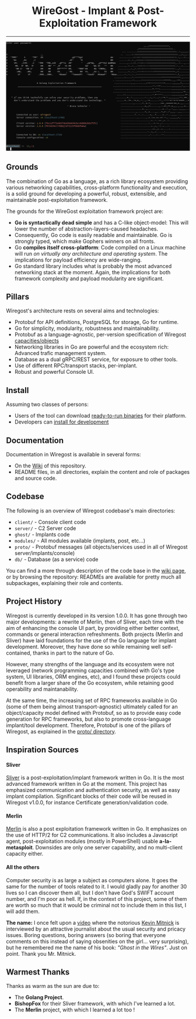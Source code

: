 
#                           <center>WireGost - Implant & Post-Exploitation Framework</center> 
______

![Demo](./.github/images/welcome-ghost-1.0.0.png)

## Grounds 

The combination of Go as a language, as a rich library ecosystem providing various networking capabilities, cross-platform functionality 
and execution, is a solid ground for developing a powerful, robust, extensible, and maintainable post-exploitation framework.

The grounds for the WireGost exploitation framework project are:
* **Go is syntactically dead simple** and has a C-like object-model: This will lower the number of abstraction-layers-caused headaches.
* Consequently, Go code is easily readable and maintainable. Go is strongly typed, which make Gophers winners on all fronts.
* Go **compiles itself cross-platform**: Code compiled on a Linux machine will run _on virtually any architecture and operating system_.
  The implications for payload efficiency are wide-ranging.
* Go standard library includes what is probably the most advanced networking stack at the moment. Again, the implications for both framework
  complexity and payload modularity are significant.


## Pillars

Wiregost's architecture rests on several aims and technologies: 

- Protobuf for API definitions, PostgreSQL for storage, Go for runtime.
- Go for simplicity, modularity, robustness and maintainability. 
- Protobuf as a language-agnostic, per-version specification of Wiregost [capacities/objects](https://github.com/maxlandon/tree/v1.0.0/proto/)
- Networking libraries in Go are powerful and the ecosystem rich: Advanced trafic management system.
- Database as a dual gRPC/REST service, for exposure to other tools.
- Use of different RPC/transport stacks, per-implant.
- Robust and powerful Console UI.


## Install

Assuming two classes of persons:
- Users of the tool can download [ready-to-run binaries](https://github.com/maxlandon/wiregost/releases) for their platform.
- Developers can [install for development](https://github.com/maxlandon/wiregost/wiki/Development-Setup)


## Documentation

Documentation in Wiregost is available in several forms:
- On the [Wiki](https://github.com/maxlandon/wiregost/wiki) of this repository.
- README files, in all directories, explain the content and role of packages and source code.


## Codebase 

The following is an overview of Wiregost codebase's main directories:

* `client/`         - Console client code
* `server/`         - C2 Server code
* `ghost/`          - Implants code
* `modules/`        - All modules available (implants, post, etc...)
* `proto/`          - Protobuf messages (all objects/services used in all of Wiregost server/implants/console)
* `db/`             - Database (as a service) code

You can find a more through description of the code base in the [wiki page](https://github.com/maxlandon/wiregost/wiki/Code-Structure),
or by browsing the repository: READMEs are available for pretty much all subpackages, explaining their role and contents.


## Project History 

Wiregost is currently developed in its version 1.0.0. It has gone through two major developments: a rewrite of Merlin, 
then of Sliver, each time with the aim of enhancing the console UI part, by providing either better context, commands or 
general interaction refreshments. Both projects (Merlin and Sliver) have laid foundations for the use of the Go language 
for implant development. Moreover, they have done so while remaining well self-contained, thanks in part to the nature of Go.

However, many strengths of the language and its ecosystem were not leveraged (network programming capacities combined 
with Go's type system, UI libraries, ORM engines, etc), and I found these projects could benefit from a larger share of the 
Go ecosystem, while retaining good operability and maintanability.

At the same time, the increasing set of RPC frameworks available in Go (some of them being almost transport-agnostic) 
ultimately called for an object/capacity model defined with Protobuf, so as to provide easy code generation for RPC frameworks, 
but also to promote cross-language implant/tool development. Therefore, Protobuf is one of the pillars of Wiregost, as 
explained in the [proto/ directory](https://github.com/maxlandon/wiregost/tree/v1.0.0/proto/).


## Inspiration Sources

#### Sliver
[Sliver](https://github.com/BishopFox/sliver) is a post-exploitation/implant framework written in Go. It is the most advanced 
framework written in Go at the moment. This project has emphasized communication and authentication security, as well as easy implant compilation.
Significant blocks of their code will be reused in Wiregost v1.0.0, for instance Certificate generation/validation code.

#### Merlin
[Merlin](https://github.com/Ne0nd0g/merlin) is also a post exploitation framework written in Go. It emphasizes on the use of HTTP/2 for C2
communications. It also includes a Javascript agent, post-exploitation modules (mostly in PowerShell) usable **a-la-metasploit**. Downsides are
only one server capability, and no multi-client capacity either.

#### All the others

Computer security is as large a subject as computers alone. It goes the same for the number of tools related to it.
I would gladly pay for another 30 lives so I can discover them all, but I don't have God's SWIFT account number, and I'm
poor as hell. If, in the context of this project, some of them are worth so much that it would be criminal not to include 
them in this list, I will add them.

**The name:** I once felt upon a [video](https://www.youtube.com/watch?v=T8aXx3K_lKY) where the notorious 
[Kevin Mitnick](https://en.wikipedia.org/wiki/Kevin_Mitnick) is interviewed by an attractive journalist about the usual security 
and pricacy issues. Boring questions, boring answers (so boring that everyone comments on this instead of saying obsenities on 
the girl... very surprising), but he remembered me the name of his book: _"Ghost in the Wires"_. Just on point. Thank you Mr. Mitnick.


## Warmest Thanks

Thanks as warm as the sun are due to:

* The **Golang Project**.
* **BishopFox** for their Sliver framework, with which I've learned a lot.
* The **Merlin** project, with which I learned a lot too !


<!-- ## Capacity Set -->

<!-- ### Server -->
<!-- * [Secure C2](https://github.com/maxlandon/wiregost/wiki/Transport-Encryption) over mTLS, HTTP(S), and DNS -->
<!-- * Metasploit-like workspaces -->
<!-- * Mutiple consoles per user -->
<!-- * Multiple users per C2 Server  -->
<!-- * Let's Encrypt integration -->
<!-- * [DNS Canary](https://github.com/maxlandon/wiregost/wiki/DNS-Canaries) Blue Team Detection -->
<!--  -->
<!-- ### Console -->
<!-- * Per user & per workspace [module stacks](https://github.com/maxlandon/wiregost/wiki/Stack-Commands), used as "draft tables" -->
<!-- * Jobs management with various informations -->
<!-- * Seggregated workspace context (module stacks, etc) -->
<!-- * Transparent shell usage through the console -->
<!-- * Completions for Help, Commands, Options ,Values, local & remote filesystems -->
<!-- * Configurable prompts in the [main](https://github.com/maxlandon/wiregost/wiki/Console-Config) and [implant](https://github.com/maxlandon/wiregost/wiki/Implant-Config) menu, with many variables -->
<!-- * [Vim & Emacs input modes](https://github.com/maxlandon/wiregost/wiki/Core-Commands) -->
<!--  -->
<!-- ### Listeners -->
<!-- * Persistent Listeners (automatic spawn at server startup) -->
<!-- * Stagers & their serving listeners -->
<!--  -->
<!-- ### Implants -->
<!-- * [Multi architecture/OS implants](https://github.com/maxlandon/wiregost/wiki/Payload-Modules) -->
<!-- * Concurrent & Dynamic code generation -->
<!-- * Compile-time obfuscation -->
<!-- * Local and remote process injection -->
<!-- * Anti-forensics -->
<!-- * Windows process migration -->
<!-- * Windows user token manipulation -->
<!-- * In-memory .NET assembly execution -->
<!-- * Real-time filesystem completion (configurable) -->
<!--  -->
<!-- ### Modules -->
<!-- * Metasploit-like [Modules User Interface](https://github.com/maxlandon/wiregost/wiki/Module-Commands) -->
<!-- * Implant generation & listener spawn modules (both single and stager payloads/listeners) -->
<!-- * Post-exploitation modules from Merlin (rewrited) (*work in progress*) -->
<!-- * Easy interface and templates for [writing Post-exploitation modules](https://github.com/maxlandon/wiregost/wiki/Modules-Overview) -->
<!-- * Many methods for interacting with sessions and performing tasks on them (priv, proc, execution, injection, etc...) -->

<!-- **Routing**  -->

